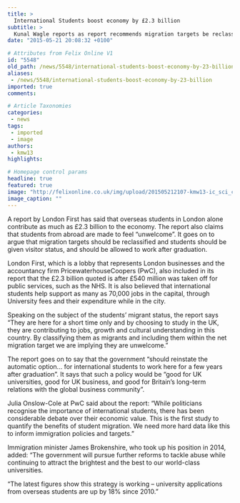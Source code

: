```yaml
---
title: >
  International Students boost economy by £2.3 billion
subtitle: >
  Kunal Wagle reports as report recommends migration targets be reclassified
date: "2015-05-21 20:08:32 +0100"

# Attributes from Felix Online V1
id: "5548"
old_path: /news/5548/international-students-boost-economy-by-23-billion
aliases:
 - /news/5548/international-students-boost-economy-by-23-billion
imported: true
comments:

# Article Taxonomies
categories:
 - news
tags:
 - imported
 - image
authors:
 - kmw13
highlights:

# Homepage control params
headline: true
featured: true
image: "http://felixonline.co.uk/img/upload/201505212107-kmw13-ic_sci_chall_37.jpg"
image_caption: ""
---
```


A report by London First has said that overseas students in London alone contribute as much as £2.3 billion to the economy. The report also claims that students from abroad are made to feel “unwelcome”. It goes on to argue that migration targets should be reclassified and students should be given visitor status, and should be allowed to work after graduation.

London First, which is a lobby that represents London businesses and the accountancy firm PricewaterhouseCoopers (PwC), also included in its report that the £2.3 billion quoted is after £540 million was taken off for public services, such as the NHS. It is also believed that international students help support as many as 70,000 jobs in the capital, through University fees and their expenditure while in the city.

Speaking on the subject of the students’ migrant status, the report says “They are here for a short time only and by choosing to study in the UK, they are contributing to jobs, growth and cultural understanding in this country. By classifying them as migrants and including them within the net migration target we are implying they are unwelcome.”

The report goes on to say that the government “should reinstate the automatic option... for international students to work here for a few years after graduation”. It says that such a policy would be “good for UK universities, good for UK business, and good for Britain’s long-term relations with the global business community”.

Julia Onslow-Cole at PwC said about the report: “While politicians recognise the importance of international students, there has been considerable debate over their economic value. This is the first study to quantify the benefits of student migration. We need more hard data like this to inform immigration policies and targets.”

Immigration minister James Brokenshire, who took up his position in 2014, added: “The government will pursue further reforms to tackle abuse while continuing to attract the brightest and the best to our world-class universities.

“The latest figures show this strategy is working – university applications from overseas students are up by 18% since 2010.”
